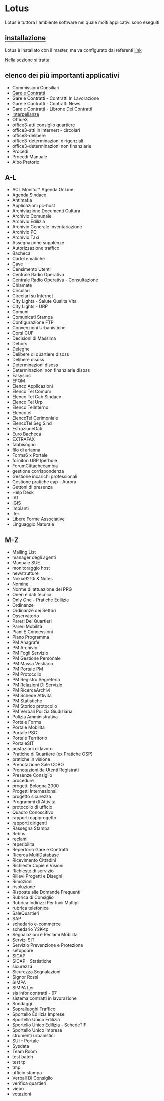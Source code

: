 # Lotus

Lotus è tuttora l'ambiente software nel quale molti applicativi sono eseguiti

## [installazione](/soft/lotus/installazione)

Lotus è installato con il master, ma va configurato dai referenti [link](/soft/lotus/ ':target=_blank')

Nella sezione si tratta:

## elenco dei più importanti applicativi

* Commissioni Consiliari
* [Gare e Contratti](/soft/lotus/Gestione-delle-Gare-e-dei-Contratti/)
* Gare e Contratti - Contratti In Lavorazione
* Gare e Contratti - Contratti News
* Gare e Contratti - Librone Dei Contratti
* [Interpellanze](/soft/lotus/interpellanze)
* Office3
* office3-atti consiglio quartiere
* office3-atti in internert - circolari
* office3-delibere
* office3-determinazioni dirigenziali
* office3-determinazioni non finanziarie
* Procedi
* Procedi Manuale
* Albo Pretorio

## A-L

* ACL Monitor* Agenda OnLine
* Agenda Sindaco
* Antimafia
* Applicazioni  pc-host
* Archiviazione Documenti Cultura
* Archivio Comunale
* Archivio Edilizia
* Archivio Generale Inventariazione
* Archivio PC
* Archivio Taxi
* Assegnazione supplenze
* Autorizzazione traffico
* Bacheca
* CarteTematiche
* Cave
* Censimento Utenti
* Centrale Radio Operativa
* Centrale Radio Operativa - Consultazione
* Chiamate
* Circolari
* Circolari su Internet
* City Lights - Salute Qualita Vita
* City Lights - URP
* Comuni
* Comunicati Stampa
* Configurazione FTP
* Convenzioni Urbanistiche
* Corsi CUF
* Decisioni di Massima
* Dehors
* Deleghe
* Delibere di quartiere disoss
* Delibere disoss
* Determinazioni disoss
* Determinazioni non finanziarie disoss
* Easysinc
* EFQM
* Elenco Applicazioni
* Elenco Tel Comuni
* Elenco Tel Gab Sindaco
* Elenco Tel Urp
* Elenco TelInterno
* Elencotel
* ElencoTel Cerimoniale
* ElencoTel Seg Sind
* EstrazioneDati
* Euro Bacheca
* EXTRAFAX
* fabbisogno
* filo di arianna
* Forms6 x Portale
* fornitori URP Iperbole
* ForumCittachecambia
* gestione corrispondenza
* Gestione incarichi professionali
* Gestione pratiche cap - Aurora
* Gettoni di presenza
* Help Desk
* IAT
* IGIS
* Impianti
* Iter
* Libere Forme Associative
* Linguaggio Naturale
  
## M-Z

* Mailing List
* manager degli agenti
* Manuale SUE
* monitoraggio host
* newstrutture
* Nokia9210i & Notes
* Nomine
* Norme di attuazione del PRG
* Oneri e dati tecnici
* Only One - Pratiche Edilizie
* Ordinanze
* Ordinanze dei Settori
* Osservatorio
* Pareri Dei Quartieri
* Pareri Mobilità
* Piani E Concessioni
* Piano Programma
* PM Anagrafe
* PM Archivio
* PM Fogli Servizio
* PM Gestione Personale
* PM Massa Vestiario
* PM Portale PM
* PM Protocollo
* PM Registro Segreteria
* PM Relazioni Di Servizio
* PM RicercaArchivi
* PM Schede Attività
* PM Statistiche
* PM Storico protocollo
* PM Verbali Polizia Giudiziaria
* Polizia Amministrativa
* Portale Forms
* Portale Mobilità
* Portale PSC
* Portale Territorio
* PortaleSIT
* postazioni di lavoro
* Pratiche di Quartiere (ex Pratiche OSP)
* pratiche in visione
* Prenotazione Sale COBO
* Prenotazioni da Utenti Registrati
* Presenze Consiglio
* procedure
* progetti Bologna 2000
* Progetti Internazionali
* progetto sicurezza
* Programmi di Attività
* protocollo di ufficio
* Quadro Conoscitivo
* rapporti capiprogetto
* rapporti dirigenti
* Rassegna Stampa
* Rebus
* reclami
* reperibilita
* Repertorio Gare e Contratti
* Ricerca MultiDatabase
* Ricevimento Cittadini
* Richieste Copie e Visioni
* Richieste di servizio
* Rilievi Progetti e Disegni
* Rimozioni
* risoluzione
* Risposte alle Domande Frequenti
* Rubrica di Consiglio
* Rubrica Indirizzi Per Invii Multipli
* rubrica telefonica
* SaleQuartieri
* SAP
* schedario e-commerce
* schedario Y2K-tp
* Segnalazioni e Reclami Mobilità
* Servizi SIT
* Servizio Prevenzione e Protezione
* setupcore
* SICAP
* SICAP - Statistiche
* sicurezza
* Sicurezza Segnalazioni
* Signor Rossi
* SIMPA
* SIMPA Iter
* sis infor contratti - 97
* sistema contratti in lavorazione
* Sondaggi
* Sopralluoghi Traffico
* Sportello Edilizia Imprese
* Sportello Unico Edilizia
* Sportello Unico Edilizia - SchedeTIF
* Sportello Unico Imprese
* strumenti urbanistici
* SUI - Portale
* Sysdata
* Team Room
* test batch
* test tp
* tmp
* ufficio stampa
* Verbali Di Consiglio
* verifica quartieri
* viebo
* votazioni
  